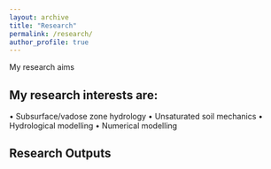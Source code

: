 ```yaml
---
layout: archive
title: "Research"
permalink: /research/
author_profile: true
---
```


My research aims 

## My research interests are:

•	Subsurface/vadose zone hydrology
•	Unsaturated soil mechanics
•	Hydrological modelling
•	Numerical modelling


## Research Outputs





